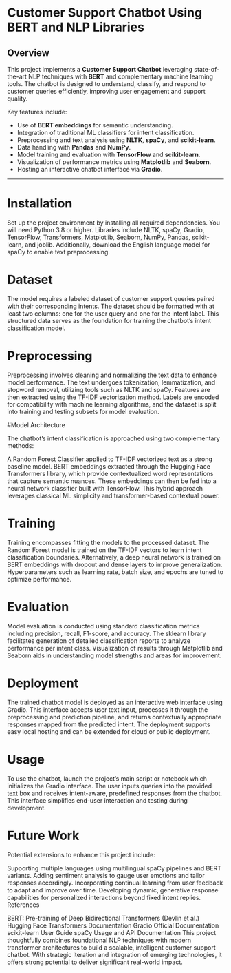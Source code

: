 # Customer Support Chatbot Using BERT and NLP Libraries

## Overview

This project implements a **Customer Support Chatbot** leveraging state-of-the-art NLP techniques with **BERT** and complementary machine learning tools. The chatbot is designed to understand, classify, and respond to customer queries efficiently, improving user engagement and support quality.

Key features include:
- Use of **BERT embeddings** for semantic understanding.
- Integration of traditional ML classifiers for intent classification.
- Preprocessing and text analysis using **NLTK**, **spaCy**, and **scikit-learn**.
- Data handling with **Pandas** and **NumPy**.
- Model training and evaluation with **TensorFlow** and **scikit-learn**.
- Visualization of performance metrics using **Matplotlib** and **Seaborn**.
- Hosting an interactive chatbot interface via **Gradio**.

---
# Installation

Set up the project environment by installing all required dependencies. You will need Python 3.8 or higher. Libraries include NLTK, spaCy, Gradio, TensorFlow, Transformers, Matplotlib, Seaborn, NumPy, Pandas, scikit-learn, and joblib. Additionally, download the English language model for spaCy to enable text preprocessing.

# Dataset

The model requires a labeled dataset of customer support queries paired with their corresponding intents. The dataset should be formatted with at least two columns: one for the user query and one for the intent label. This structured data serves as the foundation for training the chatbot’s intent classification model.

# Preprocessing

Preprocessing involves cleaning and normalizing the text data to enhance model performance. The text undergoes tokenization, lemmatization, and stopword removal, utilizing tools such as NLTK and spaCy. Features are then extracted using the TF-IDF vectorization method. Labels are encoded for compatibility with machine learning algorithms, and the dataset is split into training and testing subsets for model evaluation.

#Model Architecture

The chatbot’s intent classification is approached using two complementary methods:

A Random Forest Classifier applied to TF-IDF vectorized text as a strong baseline model.
BERT embeddings extracted through the Hugging Face Transformers library, which provide contextualized word representations that capture semantic nuances. These embeddings can then be fed into a neural network classifier built with TensorFlow.
This hybrid approach leverages classical ML simplicity and transformer-based contextual power.

# Training

Training encompasses fitting the models to the processed dataset. The Random Forest model is trained on the TF-IDF vectors to learn intent classification boundaries. Alternatively, a deep neural network is trained on BERT embeddings with dropout and dense layers to improve generalization. Hyperparameters such as learning rate, batch size, and epochs are tuned to optimize performance.

# Evaluation

Model evaluation is conducted using standard classification metrics including precision, recall, F1-score, and accuracy. The sklearn library facilitates generation of detailed classification reports to analyze performance per intent class. Visualization of results through Matplotlib and Seaborn aids in understanding model strengths and areas for improvement.

# Deployment

The trained chatbot model is deployed as an interactive web interface using Gradio. This interface accepts user text input, processes it through the preprocessing and prediction pipeline, and returns contextually appropriate responses mapped from the predicted intent. The deployment supports easy local hosting and can be extended for cloud or public deployment.

# Usage

To use the chatbot, launch the project’s main script or notebook which initializes the Gradio interface. The user inputs queries into the provided text box and receives intent-aware, predefined responses from the chatbot. This interface simplifies end-user interaction and testing during development.

# Future Work

Potential extensions to enhance this project include:

Supporting multiple languages using multilingual spaCy pipelines and BERT variants.
Adding sentiment analysis to gauge user emotions and tailor responses accordingly.
Incorporating continual learning from user feedback to adapt and improve over time.
Developing dynamic, generative response capabilities for personalized interactions beyond fixed intent replies.
References

BERT: Pre-training of Deep Bidirectional Transformers (Devlin et al.)
Hugging Face Transformers Documentation
Gradio Official Documentation
scikit-learn User Guide
spaCy Usage and API Documentation
This project thoughtfully combines foundational NLP techniques with modern transformer architectures to build a scalable, intelligent customer support chatbot. With strategic iteration and integration of emerging technologies, it offers strong potential to deliver significant real-world impact.
